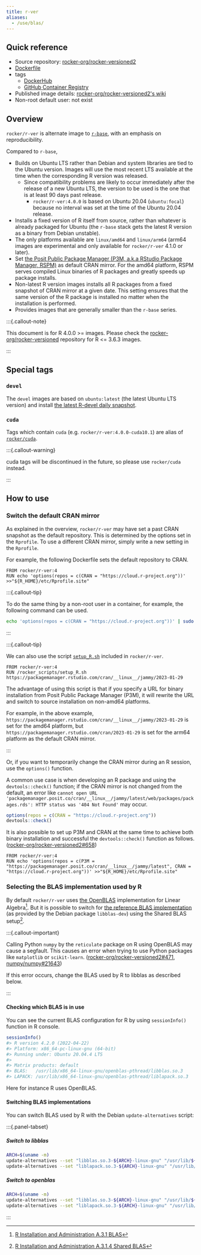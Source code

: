 ```yaml
---
title: r-ver
aliases:
  - /use/blas/
---
```


## Quick reference

- Source repository: [rocker-org/rocker-versioned2](https://github.com/rocker-org/rocker-versioned2)
- [Dockerfile](https://github.com/rocker-org/rocker-versioned2/blob/master/dockerfiles/r-ver_devel.Dockerfile)
- tags
  - [DockerHub](https://hub.docker.com/r/rocker/r-ver/tags)
  - [GitHub Container Registry](https://github.com/rocker-org/rocker-versioned2/pkgs/container/r-ver/versions)
- Published image details: [rocker-org/rocker-versioned2's wiki](https://github.com/rocker-org/rocker-versioned2/wiki)
- Non-root default user: not exist

## Overview

`rocker/r-ver` is alternate image to [`r-base`](https://hub.docker.com/_/r-base),
with an emphasis on reproducibility.

Compared to `r-base`,

- Builds on Ubuntu LTS rather than Debian and system libraries are tied to the Ubuntu version.
  Images will use the most recent LTS available at the time when the corresponding R version was released.
  - Since compatibility problems are likely to occur immediately after the release of a new Ubuntu LTS,
    the version to be used is the one that is at least 90 days past release.
    - `rocker/r-ver:4.0.0` is based on Ubuntu 20.04 (`ubuntu:focal`)
      because no interval was set at the time of the Ubuntu 20.04 release.
- Installs a fixed version of R itself from source, rather than whatever is already packaged for Ubuntu
  (the `r-base` stack gets the latest R version as a binary from Debian unstable).
- The only platforms available are `linux/amd64` and `linux/arm64`
  (arm64 images are experimental and only available for `rocker/r-ver` 4.1.0 or later).
- Set [the Posit Public Package Manager (P3M, a.k.a RStudio Package Manager, RSPM)](https://packagemanager.rstudio.com)
  as default CRAN mirror.
  For the amd64 platform, RSPM serves compiled Linux binaries of R packages and greatly speeds up package installs.
- Non-latest R version images installs all R packages from a fixed snapshot of CRAN mirror at a given date.
  This setting ensures that the same version of the R package is installed no matter when the installation is performed.
- Provides images that are generally smaller than the `r-base` series.

:::{.callout-note}

This document is for R 4.0.0 >= images.
Please check the [rocker-org/rocker-versioned](https://github.com/rocker-org/rocker-versioned) repository for R <= 3.6.3 images.

:::

## Special tags

### `devel`

The `devel` images are based on `ubuntu:latest` (the latest Ubuntu LTS version) and install [the latest R-devel daily snapshot](https://cloud.r-project.org/src/base-prerelease/).

### `cuda`

Tags which contain `cuda` (e.g. `rocker/r-ver:4.0.0-cuda10.1`) are alias of [`rocker/cuda`](cuda.md).

:::{.callout-warning}

cuda tags will be discontinued in the future, so please use `rocker/cuda` instead.

:::

## How to use

### Switch the default CRAN mirror

As explained in the overview, `rocker/r-ver` may have set a past CRAN snapshot as the default repository.
This is determined by the options set in the `Rprofile`.
To use a different CRAN mirror, simply write a new setting in the `Rprofile`.

For example, the following Dockerfile sets the default repository to CRAN.

```{.dockerfile filename="Dockerfile"}
FROM rocker/r-ver:4
RUN echo 'options(repos = c(CRAN = "https://cloud.r-project.org"))' >>"${R_HOME}/etc/Rprofile.site"
```

:::{.callout-tip}

To do the same thing by a non-root user in a container, for example, the following command can be used.

```{.bash filename="Terminal"}
echo 'options(repos = c(CRAN = "https://cloud.r-project.org"))' | sudo sh -c 'cat - >>"${R_HOME}/etc/Rprofile.site"'
```

:::

:::{.callout-tip}

We can also use the script [`setup_R.sh`](https://github.com/rocker-org/rocker-versioned2/blob/master/scripts/setup_R.sh)
included in `rocker/r-ver`.

```{.dockerfile filename="Dockerfile"}
FROM rocker/r-ver:4
RUN /rocker_scripts/setup_R.sh https://packagemanager.rstudio.com/cran/__linux__/jammy/2023-01-29
```

The advantage of using this script is that if you specify a URL
for binary installation from Posit Public Package Manager (P3M),
it will rewrite the URL and switch to source installation on non-amd64 platforms.

For example, in the above example,
`https://packagemanager.rstudio.com/cran/__linux__/jammy/2023-01-29`
is set for the amd64 platform,
but `https://packagemanager.rstudio.com/cran/2023-01-29` is set
for the arm64 platform as the default CRAN mirror.

:::

Or, if you want to temporarily change the CRAN mirror during an R session, use the `options()` function.

A common use case is when developing an R package and using the `devtools::check()` function;
if the CRAN mirror is not changed from the default, an error like
`cannot open URL 'packagemanager.posit.co/cran/__linux__/jammy/latest/web/packages/packages.rds': HTTP status was '404 Not Found'`
may occur.

```{.r filename="R Terminal"}
options(repos = c(CRAN = "https://cloud.r-project.org"))
devtools::check()
```

It is also possible to set up P3M and CRAN at the same time
to achieve both binary installation and successful the `devtools::check()` function as follows.
([rocker-org/rocker-versioned2#658](https://github.com/rocker-org/rocker-versioned2/issues/658))

```{.dockerfile filename="Dockerfile"}
FROM rocker/r-ver:4
RUN echo 'options(repos = c(P3M = "https://packagemanager.posit.co/cran/__linux__/jammy/latest", CRAN = "https://cloud.r-project.org"))' >>"${R_HOME}/etc/Rprofile.site"
```

### Selecting the BLAS implementation used by R

By default `rocker/r-ver` uses [the OpenBLAS](https://www.openblas.net/) implementation for Linear Algebra[^blas].
But it is possible to switch for [the reference BLAS implementation](https://www.netlib.org/blas/)
(as provided by the Debian package `libblas-dev`) using the Shared BLAS setup[^shared-blas].

[^blas]: [R Installation and Administration A.3.1 BLAS](https://cran.r-project.org/doc/manuals/r-release/R-admin.html#BLAS)
[^shared-blas]: [R Installation and Administration A.3.1.4 Shared BLAS](https://cran.r-project.org/doc/manuals/r-release/R-admin.html#Shared-BLAS)

:::{.callout-important}

Calling Python `numpy` by the `reticulate` package on R using OpenBLAS may cause a segfault.
This causes an error when trying to use Python packages like `matplotlib` or `scikit-learn`.
([rocker-org/rocker-versioned2#471](https://github.com/rocker-org/rocker-versioned2/issues/471),
[numpy/numpy#21643](https://github.com/numpy/numpy/issues/21643))

If this error occurs, change the BLAS used by R to libblas as described below.

:::

#### Checking which BLAS is in use

You can see the current BLAS configuration for R by using `sessionInfo()` function in R console.

```{.r filename="R Terminal"}
sessionInfo()
#> R version 4.2.0 (2022-04-22)
#> Platform: x86_64-pc-linux-gnu (64-bit)
#> Running under: Ubuntu 20.04.4 LTS
#>
#> Matrix products: default
#> BLAS:   /usr/lib/x86_64-linux-gnu/openblas-pthread/libblas.so.3
#> LAPACK: /usr/lib/x86_64-linux-gnu/openblas-pthread/liblapack.so.3
```

Here for instance R uses OpenBLAS.

#### Switching BLAS implementations

You can switch BLAS used by R with the Debian `update-alternatives` script:

:::{.panel-tabset}

##### Switch to libblas

```{.bash filename="Terminal"}
ARCH=$(uname -m)
update-alternatives --set "libblas.so.3-${ARCH}-linux-gnu" "/usr/lib/${ARCH}-linux-gnu/blas/libblas.so.3"
update-alternatives --set "liblapack.so.3-${ARCH}-linux-gnu" "/usr/lib/${ARCH}-linux-gnu/lapack/liblapack.so.3"
```

##### Switch to openblas

```{.bash filename="Terminal"}
ARCH=$(uname -m)
update-alternatives --set "libblas.so.3-${ARCH}-linux-gnu" "/usr/lib/${ARCH}-linux-gnu/openblas-pthread/libblas.so.3"
update-alternatives --set "liblapack.so.3-${ARCH}-linux-gnu" "/usr/lib/${ARCH}-linux-gnu/openblas-pthread/liblapack.so.3"
```

:::
